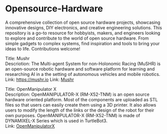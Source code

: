 # Opensource-Hardware
A comprehensive collection of open source hardware projects, showcasing innovative designs, DIY electronics, and creative engineering solutions. This repository is a go-to resource for hobbyists, makers, and engineers looking to explore and contribute to the world of open source hardware. From simple gadgets to complex systems, find inspiration and tools to bring your ideas to life. Contributions welcome!


Title: Mushr <br>
Descriotion: The Multi-agent System for non-Holonomic Racing (MuSHR) is an open-source robotic hardware and software platform for learning and researching AI in a the setting of autonomous vehicles and mobile robotics. <br>
Link: https://mushr.io
Link: [Mushr](https://mushr.io)

Title: OpenManipulator X <br>
Description: OpenMANIPULATOR-X (RM-X52-TNM) is an open source hardware oriented platform​. Most of the components are uploaded as STL files so that users can easily create them using a 3D printer. It also allows users to modify the length of the links or the design of the robot for their own purposes. OpenMANIPULATOR-X (RM-X52-TNM) is made of DYNAMIXEL-X ​Series which is used in TurtleBot3. <br>
Link: [OpenManipulatorX](https://emanual.robotis.com/docs/en/platform/openmanipulator_x/overview/)

